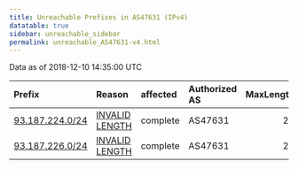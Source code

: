```yaml
---
title: Unreachable Prefixes in AS47631 (IPv4)
datatable: true
sidebar: unreachable_sidebar
permalink: unreachable_AS47631-v4.html
---
```


Data as of 2018-12-10 14:35:00 UTC


<div class="datatable-begin"></div>

| Prefix                                                   | Reason                                                                                                    | affected   | Authorized AS   |   MaxLength | Anchor                                         |   unreachable /24s |
|:---------------------------------------------------------|:----------------------------------------------------------------------------------------------------------|:-----------|:----------------|------------:|:-----------------------------------------------|-------------------:|
| [93.187.224.0/24](https://stat.ripe.net/93.187.224.0/24) | [INVALID LENGTH](https://rpki-validator.ripe.net/announcement-preview?asn=AS47631&prefix=93.187.224.0/24) | complete   | AS47631         |          21 | [RIPE](unreachable_RIPE_NCC_RPKI_Root-v4.html) |                  1 |
| [93.187.226.0/24](https://stat.ripe.net/93.187.226.0/24) | [INVALID LENGTH](https://rpki-validator.ripe.net/announcement-preview?asn=AS47631&prefix=93.187.226.0/24) | complete   | AS47631         |          21 | [RIPE](unreachable_RIPE_NCC_RPKI_Root-v4.html) |                  1 |

<div class="datatable-end"></div>
